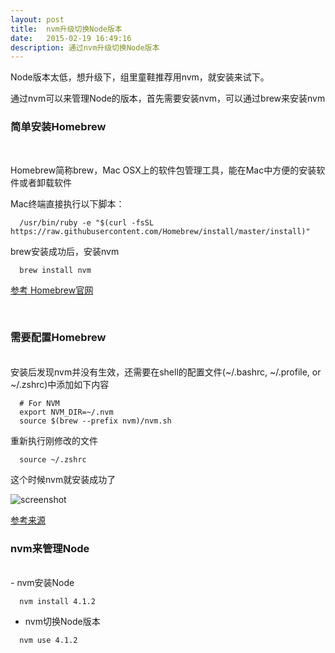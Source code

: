 ```yaml
---
layout: post
title:  nvm升级切换Node版本
date:   2015-02-19 16:49:16
description: 通过nvm升级切换Node版本
---
```


Node版本太低，想升级下，组里童鞋推荐用nvm，就安装来试下。

通过nvm可以来管理Node的版本，首先需要安装nvm，可以通过brew来安装nvm

### 简单安装Homebrew
<br/>

Homebrew简称brew，Mac OSX上的软件包管理工具，能在Mac中方便的安装软件或者卸载软件

Mac终端直接执行以下脚本：

``` 
  /usr/bin/ruby -e "$(curl -fsSL https://raw.githubusercontent.com/Homebrew/install/master/install)"
```
brew安装成功后，安装nvm

``` 
  brew install nvm
```

<a href="http://brew.sh/index_zh-cn.html" target="_blank">参考 Homebrew官网</a>
<br/>

<br/>

###  需要配置Homebrew

<br/>
安装后发现nvm并没有生效，还需要在shell的配置文件(~/.bashrc, ~/.profile, or ~/.zshrc)中添加如下内容

```
  # For NVM
  export NVM_DIR=~/.nvm
  source $(brew --prefix nvm)/nvm.sh
```

重新执行刚修改的文件

```
  source ~/.zshrc
```

这个时候nvm就安装成功了

![screenshot](http://img4.tbcdn.cn/L1/461/1/62bcdf98d41c0f2c4cb6fcd3689b2a96cb1bae05.png)


[参考来源](http://www.cnblogs.com/Don/p/4672287.html)


###  nvm来管理Node

<br/>
- nvm安装Node

```
  nvm install 4.1.2
```

- nvm切换Node版本

```
  nvm use 4.1.2
```